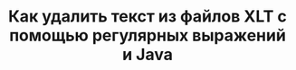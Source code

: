 ---
############################# Static ############################
layout: "auto-gen-gist"
draft: false
path: "ru/redaction/java/regex/xlt"
otherformats: CSV DOC DOCM DOCX DOT DOTM DOTX PDF POT POTM PPS PPSM PPSX PPT PPTM PPTX RTF XLS XLSM XLSX XLTM XLTX  

############################# Head ############################
head_title: "Редактировать текст XLT с помощью регулярного выражения в Java"
head_description: "API GroupDocs.Redaction Java позволяет разработчикам редактировать текст из PDF DOC DOCX RTF XLSX CSV PPT PPTX и изображений с использованием регулярных выражений в Java"

############################# Header ############################
title: "Как удалить текст из файлов XLT с помощью регулярных выражений и Java"
description: "API GroupDocs.Redaction Java позволяет редактировать, скрывать или удалять конфиденциальный текст из текстовых документов, таблиц, презентаций, PDF и изображений с помощью регулярных выражений."

################### SubMenu/Download Button #####################
button:
    enable: true

############################# About ############################
about:
    enable: true
    title: "Что такое очистка текста?"
    content: |
        Редактирование или очистка текста — это процесс удаления конфиденциального или нежелательного текста или информации из цифровых документов, при этом остальная часть документа или параграфа, содержащего его, остается нетронутой. Редактирование помогает пользователям, а также организациям защитить свою конфиденциальную информацию, скрывая или удаляя ее без возможности восстановления. Используя GroupDocs.Redaction Java API, пользователи теперь могут редактировать, скрывать или удалять конфиденциальный текст из текстовых документов, рабочих листов, презентаций, PDF и файлов растровых изображений. API предоставляет широкий спектр возможностей и методов для редактирования частной информации в документах. Он поддерживает поиск и редактирование с использованием регулярных выражений, использование текстовых (коды исключений) или графических (цветные прямоугольники) редакций и многое другое. Так почему бы не попробовать автоматизировать процесс редактирования документов, загрузив API и изучив его основные и расширенные функции.

############################# Steps ############################
steps:
    enable: true
    block:
    - title_left: "Исправить XLT с помощью регулярных выражений в Java"
      content_left: |
        GroupDocs.Redaction позволяет легко редактировать данные конфиденциального или личного характера из ваших документов. Самый популярный случай редактирования — удаление текста из документа. 

        Следующий код можно использовать для редактирования текста в определенной части документа с помощью регулярного выражения. Это позволяет пользователям заменять все числа, сопоставляя шаблон «AA BB CCCCCC» с прямоугольником синего цвета,

      title_right: "Удалить конфиденциальные данные из XLT"
      content_right: |
        * Создайте экземпляр класса [Redactor](https://apireference.groupdocs.com/redaction/java/com.groupdocs.redaction/Redactor) и загрузите файл XLT
        * Создайте экземпляр класса [RegexRedaction](https://apireference.groupdocs.com/redaction/java/com.groupdocs.redaction.redactions/RegexRedaction).
        * Вызвать метод redactor.apply с объектом класса RegexRedaction
        * Вызовите метод redactor.save, чтобы сохранить изменения 

      gisthash: "6dea616a14aeeff21698dc03be62a341"
      gistfile: "RegularExpressionRedaction.java"
      
    - title_left: "Системные Требования"
      content_left: |
        GroupDocs.Redaction for Java API поддерживаются на всех основных платформах и операционных системах. Чтобы ознакомиться с полным руководством по системным требованиям, посетите [системные требования] (https://docs.groupdocs.com/redaction/java/system-requirements). Перед выполнением приведенного ниже кода убедитесь, что в вашей системе установлены следующие предварительные условия. :
        * Операционные системы: Microsoft Windows, Linux, MacОС
        * Среда разработки: NetBeans, Intellij IDEA, Eclipse и т. д.
        * Java Среда выполнения: J2SE 6.0 и выше
        * Получите последнюю версию GroupDocs.Redaction for Java от [Maven] (https://repository.groupdocs.com/webapp/#/artifacts/browse/tree/General/repo/com/groupdocs/groupdocs-redaction)
        
      title_right: "Зачем использовать GroupDocs.Redaction"
      content_right: |
        * Разрешить пользователям добавлять пользовательские форматы документов и типы редакций
        * Для удаления конфиденциальной информации не требуется дополнительное программное обеспечение.
        * Возможность установить документ рендеринга диапазона страниц как PDF
        * Простой способ редактирования различных типов метаданных: имя автора, версия, название, тема, описание и многое другое.
        * Извлечение информации о документе — тип файла, количество страниц и т. д.

############################# Demos ############################
demos:
    enable: true
############################# About Formats ############################
about_formats:
    enable: true
############################# More Formats ############################
more_formats:
    enable: true

############################# Back to top ###############################
back_to_top:
    enable: true
---
